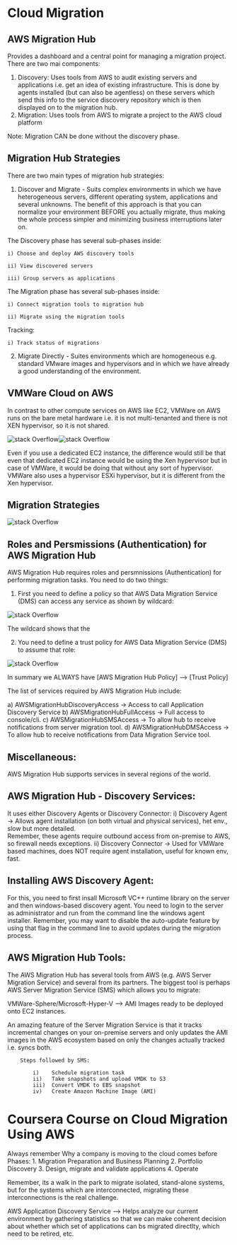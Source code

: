 # Cloud Migration

AWS Migration Hub
-----------------
Provides a dashboard and a central point for managing a migration project. 
There are two mai components:

1. Discovery: Uses tools from AWS to audit existing servers and applications i.e. get an idea of existing infrastructure. This is done by agents installed (but can also be agentless) on these servers which send this info to the service discovery repository which is then displayed on to the migration hub.
2. Migration: Uses tools from AWS to migrate a project to the AWS cloud platform

Note: Migration CAN be done without the discovery phase.

Migration Hub Strategies
------------------------
There are two main types of migration hub strategies:

1. Discover and Migrate - Suits complex environments in which we have heterogeneous servers, different operating system, applications and several unknowns. The benefit of this approach is that you can normalize your environment BEFORE you actually migrate, thus making the whole process simpler and minimizing business interruptions later on.

The Discovery phase has several sub-phases inside: 

    i) Choose and deploy AWS discovery tools 
    
    ii) View discovered servers
    
    iii) Group servers as applications
    
 The Migration phase has several sub-phases inside: 
 
    i) Connect migration tools to migration hub
    
    ii) Migrate using the migration tools
    
 Tracking:
 
    i) Track status of migrations
    
    
2. Migrate Directly - Suites environments which are homogeneous e.g. standard VMware images and hypervisors and in which we have already a good understanding of the environment.

VMWare Cloud on AWS
-------------------
In contrast to other compute services on AWS like EC2, VMWare on AWS runs on the bare metal hardware i.e. it is not multi-tenanted and there is not XEN hypervisor, so it is not shared.

![stack Overflow](https://github.com/uashraf1981/AWS/blob/master/Migration/xen.png)![stack Overflow](https://github.com/uashraf1981/AWS/blob/master/Migration/VMWare.png)

Even if you use a dedicated EC2 instance, the difference would still be that even that dedicated EC2 instance would be using the Xen hypervisor but in case of VMWare, it would be doing that without any sort of hypervisor. VMWare also uses a hypervisor ESXi hypervisor, but it is different from the Xen hypervisor.

Migration Strategies
--------------------
![stack Overflow](https://github.com/uashraf1981/AWS/blob/master/Migration/migration.png)


Roles and Persmissions (Authentication) for AWS Migration Hub
---------------------------------------------------------
AWS Migration Hub requires roles and persmnissions (Authentication) for performing migration tasks. You need to do two things:

1. First you need to define a policy so that AWS Data Migration Service (DMS) can access any service as shown by wildcard:

![stack Overflow](https://github.com/uashraf1981/AWS/blob/master/Migration/policy.png)

The wildcard shows that the 

2. You need to define a trust policy for AWS Data Migration Service (DMS) to assume that role:

![stack Overflow](https://github.com/uashraf1981/AWS/blob/master/Migration/trustpolicy.png)

In summary we ALWAYS have [AWS Migration Hub Policy] --> [Trust Policy]

The list of services required by AWS Migration Hub include:

a) AWSMigrationHubDiscoveryAccess -> Access to call Application Discovery Service
b) AWSMigrationHubFullAccess -> Full access to console/cli.
c) AWSMigrationHubSMSAccess -> To allow hub to receive notifications from server migration tool.
d) AWSMigrationHubDMSAccess -> To allow hub to receive notifications from Data Migration Service tool.

Miscellaneous:
-------------
AWS Migration Hub supports services in several regions of the world. 

AWS Migration Hub - Discovery Services:
---------------------------------------
It uses either Discovery Agents or Discovery Connector:
i) Discovery Agent -> Allows agent installation (on both virtual and physical services), het env., slow but more detailed.  
                      Remember, these agents require outbound access from on-premise to AWS, so firewall needs exceptions.
ii) Discovery Connector -> Used for VMWare based machines, does NOT require agent installation, useful for known env, fast.

Installing AWS Discovery Agent:
-------------------------------

For this, you need to first insall Microsoft VC++ runtime library on the server and then windows-based discovery agent. You need to login to the server as administrator and run from the command line the windows agent installer. Remember, you may want to disable the auto-update feature by using that flag in the command line to avoid updates during the migration process.

AWS Migration Hub Tools:
-----------------------
The AWS Migration Hub has several tools from AWS (e.g. AWS Server Migration Service) and several from its partners. The biggest tool is perhaps AWS Server Migration Service (SMS) which allows you to migrate:

VMWare-Sphere/Microsoft-Hyper-V   -->  AMI Images ready to be deployed onto EC2 instances.

An amazing feature of the Server Migration Service is that it tracks incremental changes on your on-premise servers and only updates the AMI images in the AWS ecosystem based on only the changes actually tracked i.e. syncs both.

        Steps followed by SMS:
        
            i)    Schedule migration task
            ii)   Take snapshots and upload VMDK to S3
            iii)  Convert VMDK to EBS snapshot
            iv)   Create Amazon Machine Image (AMI)



# Coursera Course on Cloud Migration Using AWS

Always remember Why a company is moving to the cloud comes before
            Phases:
                1. Migration Preparation and Business Planning
                2. Portfolio Discovery
                3. Design, migrate and validate applications
                4. Operate
                
Remember, its a walk in the park to migrate isolated, stand-alone systems, but for the systems which are interconnected, migrating these interconnections is the real challenge.

AWS Application Discovery Service --> Helps analyze our current environment by gathering statistics so that we can make coherent decision about whether which set of applications can bs migrated directlty, which need to be retired, etc.
